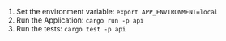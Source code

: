 1. Set the environment variable:
```export APP_ENVIRONMENT=local```
2. Run the Application:
```cargo run -p api```
3. Run the tests:
```cargo test -p api```